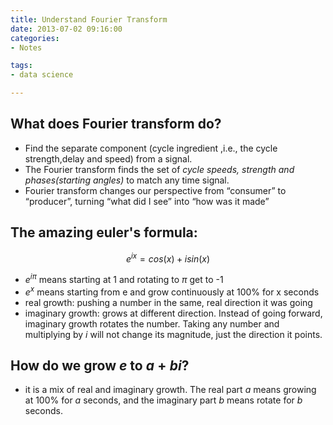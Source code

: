 ```yaml
---
title: Understand Fourier Transform
date: 2013-07-02 09:16:00
categories:
- Notes

tags:
- data science

---
```


## What does Fourier transform do?

- Find the separate component (cycle ingredient ,i.e., the cycle strength,delay and speed) from a signal.
- The Fourier transform finds the set of *cycle speeds, strength and phases(starting angles)* to match any time signal.
- Fourier transform changes our perspective from “consumer” to “producer”, turning “what did I see” into “how was it made”

## The amazing euler's formula:  
$$ e^{ix} = cos(x)+isin(x)$$
- $e^{i\pi}$ means starting at 1 and rotating  to $\pi$ get to -1
- $e^x$ means starting from e and grow continuously at 100% for x seconds
- real growth: pushing a number in the same, real direction it was going
- imaginary growth: grows at different direction. Instead of going forward, imaginary growth rotates the number. Taking any number and multiplying by $i$ will not change its magnitude, just the direction it points.  

## How do we grow $e$ to $a + bi$? 
- it is a mix of real and imaginary growth. The real part $a$ means growing at 100% for $a$ seconds, and the imaginary part $b$ means rotate for $b$ seconds.

